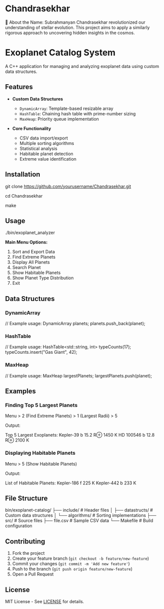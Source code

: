 # Chandrasekhar
🔗 About the Name: Subrahmanyan Chandrasekhar revolutionized our understanding of stellar evolution. This project aims to apply a similarly rigorous approach to uncovering hidden insights in the cosmos.


# Exoplanet Catalog System

A C++ application for managing and analyzing exoplanet data using custom data structures.

## Features

- **Custom Data Structures**
  - `DynamicArray`: Template-based resizable array
  - `HashTable`: Chaining hash table with prime-number sizing
  - `MaxHeap`: Priority queue implementation

- **Core Functionality**
  - CSV data import/export
  - Multiple sorting algorithms
  - Statistical analysis
  - Habitable planet detection
  - Extreme value identification

## Installation


git clone https://github.com/yourusername/Chandrasekhar.git

cd Chandrasekhar

make

## Usage

./bin/exoplanet_analyzer


**Main Menu Options:**

1. Sort and Export Data
2. Find Extreme Planets
3. Display All Planets
4. Search Planet
5. Show Habitable Planets
6. Show Planet Type Distribution
7. Exit


## Data Structures

### DynamicArray

// Example usage:
DynamicArray<Exoplanet> planets;
planets.push_back(planet);


### HashTable

// Example usage:
HashTable<std::string, int> typeCounts(17);
typeCounts.insert("Gas Giant", 42);


### MaxHeap

// Example usage:
MaxHeap<Exoplanet> largestPlanets;
largestPlanets.push(planet);


## Examples

### Finding Top 5 Largest Planets

Menu > 2 (Find Extreme Planets) > 1 (Largest Radii) > 5

Output:

Top 5 Largest Exoplanets:
Kepler-39 b          15.2 R⊕     1450 K
HD 100546 b          12.8 R⊕     2100 K


### Displaying Habitable Planets

Menu > 5 (Show Habitable Planets)

Output:

List of Habitable Planets:
Kepler-186 f         225 K
Kepler-442 b         233 K


## File Structure


bin/exoplanet-catalog/
├── include/          # Header files
│   ├── datastructs/  # Custom data structures
│   └── algorithms/   # Sorting implementations
├── src/              # Source files
├── file.csv          # Sample CSV data
└── Makefile          # Build configuration


## Contributing

1. Fork the project
2. Create your feature branch (`git checkout -b feature/new-feature`)
3. Commit your changes (`git commit -m 'Add new feature'`)
4. Push to the branch (`git push origin feature/new-feature`)
5. Open a Pull Request

## License

MIT License - See [LICENSE](LICENSE) for details.
```
